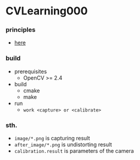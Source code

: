 # CVLearning000

### principles
- [here](2018-11-14-CalibrationLearning.md)
### build
- prerequisites
   - OpenCV >= 2.4
- build
   - cmake
   - make
- run
   - `work <capture> or <calibrate>`

### sth.
- `image/*.png` is capturing result
- `after_image/*.png` is undistorting result
- `calibration.result` is parameters of the camera
